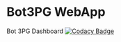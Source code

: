 # Bot3PG WebApp
 Bot 3PG Dashboard
[![Codacy Badge](https://api.codacy.com/project/badge/Grade/08f80ba716bb4b35b54647fa0a294575)](https://www.codacy.com/app/ADAMJR/Bot3PG-WebApp?utm_source=github.com&amp;utm_medium=referral&amp;utm_content=theADAMJR/Bot3PG-WebApp&amp;utm_campaign=Badge_Grade)
